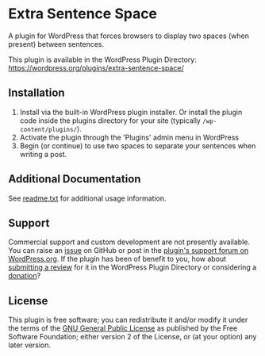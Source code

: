 # Extra Sentence Space

A plugin for WordPress that forces browsers to display two spaces (when present) between sentences.

This plugin is available in the WordPress Plugin Directory: https://wordpress.org/plugins/extra-sentence-space/


## Installation

1. Install via the built-in WordPress plugin installer. Or install the plugin code inside the plugins directory for your site (typically `/wp-content/plugins/`).
2. Activate the plugin through the 'Plugins' admin menu in WordPress
3. Begin (or continue) to use two spaces to separate your sentences when writing a post.


## Additional Documentation

See [readme.txt](https://github.com/coffee2code/extra-sentence-space/blob/master/readme.txt) for additional usage information.


## Support

Commercial support and custom development are not presently available. You can raise an [issue](https://github.com/coffee2code/extra-sentence-space/issues) on GitHub or post in the [plugin's support forum on WordPress.org](https://wordpress.org/support/plugin/extra-sentence-space/). If the plugin has been of benefit to you, how about [submitting a review](https://wordpress.org/support/plugin/extra-sentence-space/reviews/) for it in the WordPress Plugin Directory or considering a [donation](https://www.paypal.com/cgi-bin/webscr?cmd=_s-xclick&hosted_button_id=6ARCFJ9TX3522)?


## License

This plugin is free software; you can redistribute it and/or modify it under the terms of the [GNU General Public License](http://www.gnu.org/licenses/gpl-2.0.html) as published by the Free Software Foundation; either version 2 of the License, or (at your option) any later version.